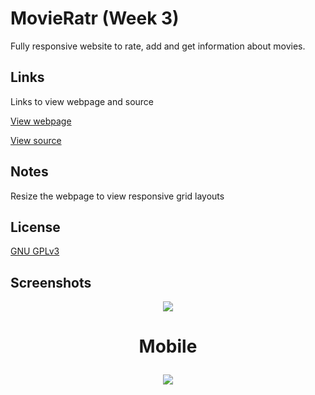 # MovieRatr (Week 3)

Fully responsive website to rate, add and get information about movies.

## Links

Links to view webpage and source

[View webpage](https://movieratr-week-3.glitch.me)

[View source](https://glitch.com/edit/#!/movieratr-week-3)


## Notes

Resize the webpage to view responsive grid layouts

## License
[GNU GPLv3 ](https://choosealicense.com/licenses/gpl-3.0/)

## Screenshots
<p align="center">
  <img src="https://i.ibb.co/tqvYZjb/firefox-Hr-Lrq1e8-Oi.png">
</p>

<h1 align="center">Mobile</p>
<p align="center">
  <img src="https://i.ibb.co/pf8mpHz/firefox-ah-ZS9-Xhez-Z.png">
</p>
